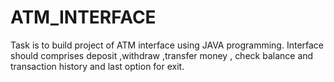 # ATM_INTERFACE
Task is to build project of ATM interface using JAVA programming. Interface should comprises deposit ,withdraw ,transfer money , check balance and transaction history and last option for exit.
